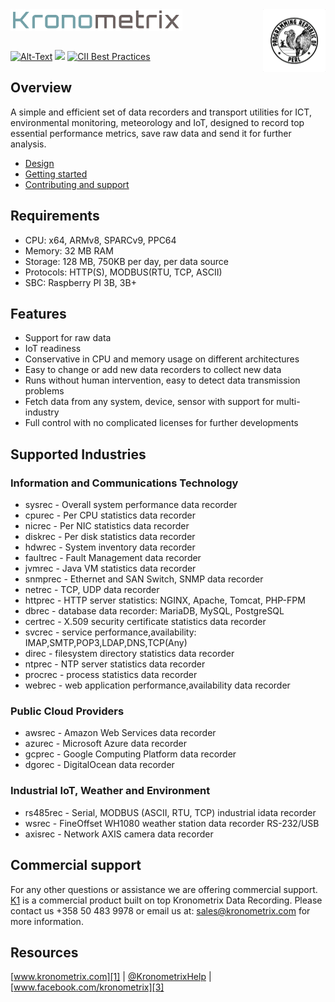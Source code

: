 <img src="/docs/img/k-logo.png" align="left" height="35" width="275" />
<img src="/docs/img/perl_logo.png" align="right" height="100" width="100" />
<br/><br/>
<br/>

[![Alt-Text](https://img.shields.io/static/v1.svg?label=ver&message=1.3.22&color=success)](docs/start.md)
[![](https://img.shields.io/static/v1.svg?label=license&message=GPL2&color=blue)](LICENSE)
[![CII Best Practices](https://bestpractices.coreinfrastructure.org/projects/1855/badge)](https://bestpractices.coreinfrastructure.org/projects/1855)

## Overview

A simple and efficient set of data recorders and transport utilities for ICT, 
environmental monitoring, meteorology and IoT, designed to record top essential 
performance metrics, save raw data and send it for further analysis.

* [Design](docs/design.md)
* [Getting started](docs/start.md)
* [Contributing and support](docs/contributing.md)

## Requirements

* CPU: x64, ARMv8, SPARCv9, PPC64
* Memory: 32 MB RAM
* Storage: 128 MB, 750KB per day, per data source
* Protocols: HTTP(S), MODBUS(RTU, TCP, ASCII)
* SBC: Raspberry PI 3B, 3B+

## Features

* Support for raw data
* IoT readiness
* Conservative in CPU and memory usage on different architectures 
* Easy to change or add new data recorders to collect new data 
* Runs without human intervention, easy to detect data transmission problems
* Fetch data from any system, device, sensor with support for multi-industry
* Full control with no complicated licenses for further developments 

## Supported Industries

### Information and Communications Technology

 * sysrec - Overall system performance data recorder
 * cpurec - Per CPU statistics data recorder
 * nicrec - Per NIC statistics data recorder
 * diskrec - Per disk statistics data recorder
 * hdwrec - System inventory data recorder
 * faultrec - Fault Management data recorder
 * jvmrec - Java VM statistics data recorder
 * snmprec - Ethernet and SAN Switch, SNMP data recorder
 * netrec - TCP, UDP data recorder
 * httprec - HTTP server statistics: NGINX, Apache, Tomcat, PHP-FPM
 * dbrec - database data recorder: MariaDB, MySQL, PostgreSQL
 * certrec - X.509 security certificate statistics data recorder
 * svcrec - service performance,availability: IMAP,SMTP,POP3,LDAP,DNS,TCP(Any)
 * direc - filesystem directory statistics data recorder
 * ntprec - NTP server statistics data recorder
 * procrec - process statistics data recorder
 * webrec - web application performance,availability data recorder

### Public Cloud Providers

 * awsrec - Amazon Web Services data recorder
 * azurec - Microsoft Azure data recorder
 * gcprec - Google Computing Platform data recorder
 * dgorec - DigitalOcean data recorder

### Industrial IoT, Weather and Environment

 * rs485rec - Serial, MODBUS (ASCII, RTU, TCP) industrial idata recorder
 * wsrec - FineOffset WH1080 weather station data recorder RS-232/USB
 * axisrec - Network AXIS camera data recorder

## Commercial support
For any other questions or assistance we are offering commercial support.
[K1](https://www.kronometrix.com/k1) is a commercial product built on top 
Kronometrix Data Recording. Please contact us +358 50 483 9978 or email us at: 
sales@kronometrix.com for more information.

## Resources

[www.kronometrix.com][1] | [@KronometrixHelp][2] | [www.facebook.com/kronometrix][3]


[1]: https://www.kronometrix.com/
[2]: https://twitter.com/KronometrixHelp
[3]: https://www.facebook.com/kronometrix
